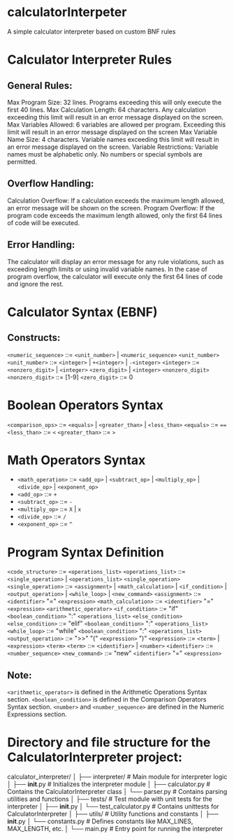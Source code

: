 # calculatorInterpeter
A simple calculator interpreter based on custom BNF rules

# Calculator Interpreter Rules
## General Rules:
Max Program Size: 32 lines. Programs exceeding this will only execute the first 40 lines.
Max Calculation Length:  64 characters. Any calculation exceeding this limit will result in an error message displayed on the screen.
Max Variables Allowed: 6 variables are allowed per program. Exceeding this limit will result in an error message displayed on the screen
Max Variable Name Size: 4 characters. Variable names exceeding this limit will result in an error message displayed on the screen.
Variable Restrictions: Variable names must be alphabetic only. No numbers or special symbols are permitted.

## Overflow Handling:
Calculation Overflow: If a calculation exceeds the maximum length allowed, an error message will be shown on the screen.
Program Overflow: If the program code exceeds the maximum length allowed, only the first 64 lines of code will be executed.

## Error Handling:
The calculator will display an error message for any rule violations, such as exceeding length limits or using invalid variable names.
In the case of program overflow, the calculator will execute only the first 64 lines of code and ignore the rest.

# Calculator Syntax (EBNF)
## Constructs:

`<numeric_sequence>` ::= `<unit_number>` | `<numeric_sequence>` `<unit_number>`
`<unit_number>` ::= `<integer>` | `+<integer>` | `-<integer>`
`<integer>` ::= `<nonzero_digit>` | `<integer>` `<zero_digit>` | `<integer>` `<nonzero_digit>`
`<nonzero_digit>` ::= [1-9]
`<zero_digit>` ::= 0

# Boolean Operators Syntax
`<comparison_ops>` ::= `<equals>` | `<greater_than>` | `<less_than>`
`<equals>` ::= `==`
`<less_than>` ::= `<`
`<greater_than>` ::= `>`


# Math Operators Syntax

- `<math_operation>` ::= `<add_op>` | `<subtract_op>` | `<multiply_op>` | `<divide_op>` | `<exponent_op>`
- `<add_op>` ::= `+`
- `<subtract_op>` ::= `-`
- `<multiply_op>` ::= `X` | `x`
- `<divide_op>` ::= `/`
- `<exponent_op>` ::= `^`

# Program Syntax Definition

`<code_structure>` ::= `<operations_list>`
`<operations_list>` ::= `<single_operation>` | `<operations_list>` `<single_operation>`
`<single_operation>` ::= `<assignment>` | `<math_calculation>` | `<if_condition>` | `<output_operation>` | `<while_loop>` | `<new_command>`
`<assignment>` ::= `<identifier>` "=" `<expression>`
`<math_calculation>` ::= `<identifier>` "=" `<expression>` `<arithmetic_operator>`
`<if_condition>` ::= "if" `<boolean_condition>` ":" `<operations_list>` `<else_condition>`
`<else_condition>` ::= "elif" `<boolean_condition>` ":" `<operations_list>`
`<while_loop>` ::= "while" `<boolean_condition>` ":" `<operations_list>`
`<output_operation>` ::= ">>" "(" `<expression>` ")"
`<expression>` ::= `<term>` | `<expression>` `<term>`
`<term>` ::= `<identifier>` | `<number>`
`<identifier>` ::= `<number_sequence>`
`<new_command>` ::= "new" `<identifier>` "=" `<expression>`

## Note:
`<arithmetic_operator>` is defined in the Arithmetic Operations Syntax section.
`<boolean_condition>` is defined in the Comparison Operators Syntax section.
`<number>` and `<number_sequence>` are defined in the Numeric Expressions section.

# Directory and file structure for the CalculatorInterpreter project:

calculator_interpreter/
│
├── interpreter/            # Main module for interpreter logic
│   ├── __init__.py         # Initializes the interpreter module
│   ├── calculator.py       # Contains the CalculatorInterpreter class
│   └── parser.py           # Contains parsing utilities and functions
│
├── tests/                  # Test module with unit tests for the interpreter
│   ├── __init__.py
│   └── test_calculator.py  # Contains unittests for CalculatorInterpreter
│
├── utils/                  # Utility functions and constants
│   ├── __init__.py
│   └── constants.py        # Defines constants like MAX_LINES, MAX_LENGTH, etc.
│
└── main.py                 # Entry point for running the interpreter



